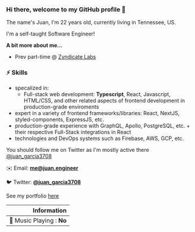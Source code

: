 ### Hi there, welcome to my GitHub profile 👋

The name's Juan, I'm 22 years old, currently living in Tennessee, US.

I'm a self-taught Software Engineer! 

**A bit more about me...**
- Prev part-time @ [Zyndicate Labs](https://www.zyndicate.app)

### ⚡️ Skills 
- specalized in:
    - Full-stack web development: **Typescript**, React, Javascript, HTML/CSS, and other related aspects of frontend development in production-grade enviroments 
- expert in a variety of frontend frameworks/libraries: React, NextJS, styled-components, ExpressJS, etc.
- production-grade experience with GraphQL, Apollo, PostgreSQL, etc. + their respective Full-Stack integrations in React
- technologies and DevOps systems such as Firebase, AWS, GCP, etc.

You should follow me on Twitter as I'm mostly active there 
[@juan_garcia3708](https://twitter.com/juan_garcia3708)

✉️ Email: __[me@juan.engineer](me@juan.engineer)__

🐦 Twitter: __[@juan_garcia3708](http://twitter.com/juan_garcia3708)__


See my portfolio [here](https://juan.engineer)

| Information                           |
| ------------------------------------: |
| :musical_note: Music Playing : **No** |
